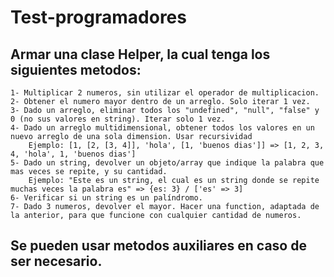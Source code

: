 # Test-programadores

## Armar una clase Helper, la cual tenga los siguientes metodos:

	1- Multiplicar 2 numeros, sin utilizar el operador de multiplicacion.
	2- Obtener el numero mayor dentro de un arreglo. Solo iterar 1 vez.
	3- Dado un arreglo, eliminar todos los "undefined", "null", "false" y 0 (no sus valores en string). Iterar solo 1 vez.
	4- Dado un arreglo multidimensional, obtener todos los valores en un nuevo arreglo de una sola dimension. Usar recursividad
		Ejemplo: [1, [2, [3, 4]], 'hola', [1, 'buenos dias']] => [1, 2, 3, 4, 'hola', 1, 'buenos dias']
	5- Dado un string, devolver un objeto/array que indique la palabra que mas veces se repite, y su cantidad.
		Ejemplo: "Este es un string, el cual es un string donde se repite muchas veces la palabra es" => {es: 3} / ['es' => 3]
	6- Verificar si un string es un palíndromo.
	7- Dado 3 numeros, devolver el mayor. Hacer una function, adaptada de la anterior, para que funcione con cualquier cantidad de numeros.

## Se pueden usar metodos auxiliares en caso de ser necesario.
